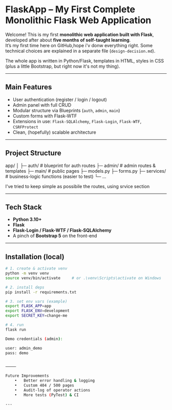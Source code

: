 


# FlaskApp – My First Complete Monolithic Flask Web Application

Welcome! This is my first **monolithic web application built with Flask**, developed after about **five months of self-taught learning**.  
It’s my first time here on GitHub,hope i'v donw everything right. 
Some technical choices are explained in a separate file (`design-decision.md`).

The whole app is written in Python/Flask, templates in HTML, styles in CSS (plus a little Bootstrap, but right now it's not my thing).

---

## Main Features

- User authentication (register / login / logout)  
- Admin panel with full CRUD  
- Modular structure via Blueprints (`auth`, `admin`, `main`)  
- Custom forms with Flask-WTF  
- Extensions in use: `Flask-SQLAlchemy`, `Flask-Login`, `Flask-WTF`, `CSRFProtect`  
- Clean, (hopefully) scalable architecture

---

## Project Structure

app/
│
├─ auth/          # blueprint for auth routes
├─ admin/         # admin routes & templates
├─ main/          # public pages
├─ models.py
├─ forms.py
├─ services/      # business-logic functions (easier to test)
└─ …

I've tried to keep simple as possibile the routes, using srvice section

---

## Tech Stack

- **Python 3.10+**  
- **Flask**  
- **Flask-Login / Flask-WTF / Flask-SQLAlchemy**  
- A pinch of **Bootstrap 5** on the front-end

---

## Installation (local)

```bash
# 1. create & activate venv
python -m venv venv
source venv/bin/activate     # or .\venv\Scripts\activate on Windows

# 2. install deps
pip install -r requirements.txt

# 3. set env vars (example)
export FLASK_APP=app
export FLASK_ENV=development
export SECRET_KEY=change-me

# 4. run
flask run

Demo credentials (admin):

user: admin_demo
pass: demo


⸻

Future Improvements
	•	Better error handling & logging
	•	Custom 404 / 500 pages
	•	Audit-log of operator actions
	•	More tests (PyTest) & CI

---
